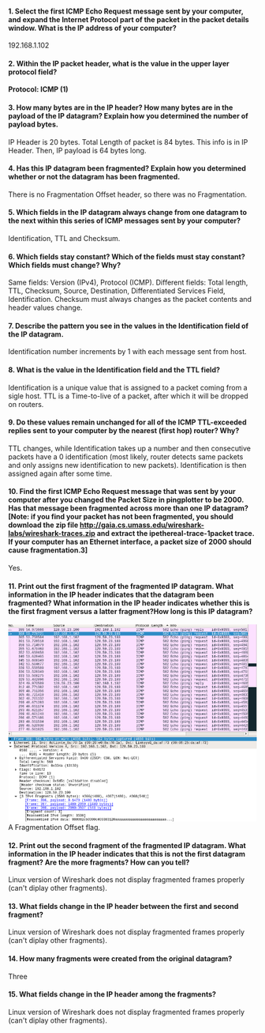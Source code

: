 #### 1. Select the first ICMP Echo Request message sent by your computer, and expand the Internet Protocol part of the packet in the packet details window.  What is the IP address of your computer?
192.168.1.102
#### 2. Within the IP packet header, what is the value in the upper layer protocol field?
**Protocol: ICMP (1)**
#### 3. How many bytes are in the IP header? How many bytes are in the payload of the IP datagram? Explain how you determined the number of payload bytes.
IP Header is 20 bytes. Total Length of packet is 84 bytes. This info is in IP Header. Then, IP payload is 64 bytes long.  
#### 4. Has this IP datagram been fragmented? Explain how you determined whether or not the datagram has been fragmented.
There is no Fragmentation Offset header, so there was no Fragmentation.    
#### 5. Which fields in the IP datagram always change from one datagram to the next within this series of ICMP messages sent by your computer?
Identification, TTL and Checksum.  
#### 6. Which fields stay constant? Which of the fields must stay constant? Which fields must change? Why?
Same fields: Version (IPv4), Protocol (ICMP).
Different fields: Total length, TTL, Checksum, Source, Destination, Differentiated Services Field, Identification. Checksum must always changes as the packet contents and header values change.   
#### 7. Describe the pattern you see in the values in the Identification field of the IP datagram.
Identification number increments by 1 with each message sent from host.  
#### 8. What is the value in the Identification field and the TTL field?
Identification is a unique value that is assigned to a packet coming from a sigle host. TTL is a Time-to-live of a packet, after which it will be dropped on routers.  
#### 9. Do these values remain unchanged for all of the ICMP TTL-exceeded replies sent to your computer by the nearest (first hop) router? Why?
TTL changes, while Identification takes up a number and then consecutive packets have a 0 identification (most likely, router detects same packets and only assigns new identification to new packets). Identification is then assigned again after some time.   
#### 10. Find the first ICMP Echo Request message that was sent by your computer after you changed the Packet Size in pingplotter to be 2000. Has that message been fragmented across more than one IP datagram? [Note: if you find your packet has not been fragmented, you should download the zip file http://gaia.cs.umass.edu/wireshark-labs/wireshark-traces.zip and extract the ipethereal-trace-1packet trace. If your computer has an Ethernet interface, a packet size of 2000 should cause fragmentation.3]
Yes. 
#### 11. Print out the first fragment of the fragmented IP datagram. What information in the IP header indicates that the datagram been fragmented? What information in the IP header indicates whether this is the first fragment versus a latter fragment?How long is this IP datagram?
![](resources/5-2-10.png)  
A Fragmentation Offset flag.  
#### 12. Print out the second fragment of the fragmented IP datagram. What information in the IP header indicates that this is not the first datagram fragment? Are the more fragments? How can you tell?
Linux version of Wireshark does not display fragmented frames properly (can't diplay other fragments).     
#### 13. What fields change in the IP header between the first and second fragment?
Linux version of Wireshark does not display fragmented frames properly (can't diplay other fragments).  
#### 14. How many fragments were created from the original datagram?
Three  
#### 15. What fields change in the IP header among the fragments?
Linux version of Wireshark does not display fragmented frames properly (can't diplay other fragments).   